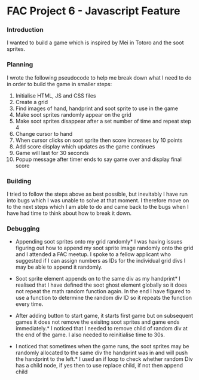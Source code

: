 # FAC Project 6 - Javascript Feature

### Introduction
I wanted to build a game which is inspired by Mei in Totoro and the soot sprites.

### Planning
I wrote the following pseudocode to help me break down what I need to do in order to build the game in smaller steps:

1. Initialise HTML, JS and CSS files
2. Create a grid
3. Find images of hand, handprint and soot sprite to use in the game
4. Make soot sprites randomly appear on the grid
5. Make soot sprites disappear after a set number of time and repeat step 4
6. Change cursor to hand
7. When cursor clicks on soot sprite then score increases by 10 points
8. Add score display which updates as the game continues
9. Game will last for 30 seconds
10. Popup message after timer ends to say game over and display final score


### Building
I tried to follow the steps above as best possible, but inevitably I have run into bugs which I was unable to solve at that moment. I therefore move on to the next steps which I am able to do and came back to the bugs when I have had time to think about how to break it down.

### Debugging
* Appending soot sprites onto my grid randomly*
I was having issues figuring out how to append my soot sprite image randomly onto the grid and I attended a FAC meetup. I spoke to a fellow applicant who suggested if I can assign numbers as IDs for the individual grid divs I may be able to append it randomly.

* Soot sprite element appends on to the same div as my handprint*
I realised that I have defined the soot ghost element globally so it does not repeat the math random function again. In the end I have figured to use a function to determine the random div ID so it repeats the function every time.

* After adding button to start game, it starts first game but on subsequent games it does not remove the exisitng soot sprites and game ends immediately.*
I noticed that I needed to remove child of random div at the end of the game. I also needed to reinitialise time to 30s.

* I noticed that sometimes when the game runs, the soot sprites may be randomly allocated to the same div the handprint was in and will push the handprint to the left.*
I used an if loop to check whether random Div has a child node, if yes then to use replace child, if not then append child
